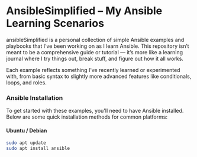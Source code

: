 # AnsibleSimplified – My Ansible Learning Scenarios
ansibleSimplified is a personal collection of simple Ansible examples and playbooks that I’ve been working on as I learn Ansible. This repository isn’t meant to be a comprehensive guide or tutorial — it’s more like a learning journal where I try things out, break stuff, and figure out how it all works.

Each example reflects something I’ve recently learned or experimented with, from basic syntax to slightly more advanced features like conditionals, loops, and roles.

### Ansible Installation

To get started with these examples, you'll need to have Ansible installed. Below are some quick installation methods for common platforms:

#### Ubuntu / Debian
```bash
sudo apt update
sudo apt install ansible
